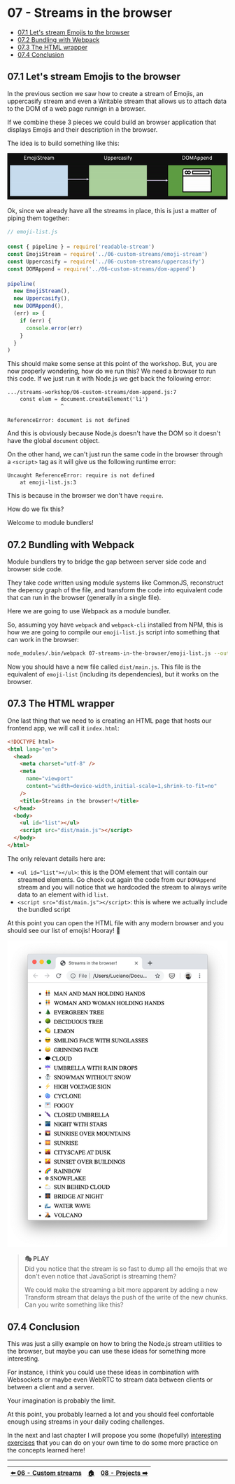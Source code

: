 # 07 - Streams in the browser

- [07.1 Let's stream Emojis to the browser](#071-lets-stream-emojis-to-the-browser)
- [07.2 Bundling with Webpack](#072-bundling-with-webpack)
- [07.3 The HTML wrapper](#073-the-html-wrapper)
- [07.4 Conclusion](#074-conclusion)


## 07.1 Let's stream Emojis to the browser

In the previous section we saw how to create a stream of Emojis, an uppercasify stream and even a Writable stream that allows us to attach data to the DOM of a web page runnign in a browser.

If we combine these 3 pieces we could build an browser application that displays Emojis and their description in the browser.

The idea is to build something like this:

![Flow of data to display emojis in the browser](./images/streams-in-the-browser-flow.gif)

Ok, since we already have all the streams in place, this is just a matter of piping them together:

```javascript
// emoji-list.js

const { pipeline } = require('readable-stream')
const EmojiStream = require('../06-custom-streams/emoji-stream')
const Uppercasify = require('../06-custom-streams/uppercasify')
const DOMAppend = require('../06-custom-streams/dom-append')

pipeline(
  new EmojiStream(),
  new Uppercasify(),
  new DOMAppend(),
  (err) => {
    if (err) {
      console.error(err)
    }
  }
)
```

This should make some sense at this point of the workshop. But, you are now properly wondering, how do we run this? We need a browser to run this code. If we just run it with Node.js we get back the following error:

```plain
.../streams-workshop/06-custom-streams/dom-append.js:7
    const elem = document.createElement('li')
                 ^

ReferenceError: document is not defined
```

And this is obviously because Node.js doesn't have the DOM so it doesn't have the global `document` object.

On the other hand, we can't just run the same code in the browser through a `<script>` tag as it will give us the following runtime error:

```plain
Uncaught ReferenceError: require is not defined
    at emoji-list.js:3
```

This is because in the browser we don't have `require`.

How do we fix this?

Welcome to module bundlers!


## 07.2 Bundling with Webpack

Module bundlers try to bridge the gap between server side code and browser side code.

They take code written using module systems like CommonJS, reconstruct the depency graph of the file, and transform the code into equivalent code that can run in the browser (generally in a single file).

Here we are going to use Webpack as a module bundler.

So, assuming yoy have `webpack` and `webpack-cli` installed from NPM, this is how we are going to compile our `emoji-list.js` script into something that can work in the browser:

```bash
node_modules/.bin/webpack 07-streams-in-the-browser/emoji-list.js --output-path 07-streams-in-the-browser/dist
```

Now you should have a new file called `dist/main.js`. This file is the equivalent of `emoji-list` (including its dependencies), but it works on the browser.


## 07.3 The HTML wrapper


One last thing that we need to is creating an HTML page that hosts our frontend app, we will call it `index.html`:

```html
<!DOCTYPE html>
<html lang="en">
  <head>
    <meta charset="utf-8" />
    <meta
      name="viewport"
      content="width=device-width,initial-scale=1,shrink-to-fit=no"
    />
    <title>Streams in the browser!</title>
  </head>
  <body>
    <ul id="list"></ul>
    <script src="dist/main.js"></script>
  </body>
</html>
```

The only relevant details here are:

 - `<ul id="list"></ul>`: this is the DOM element that will contain our streamed elements. Go check out again the code from our `DOMAppend` stream and you will notice that we hardcoded the stream to always write data to an element with id `list`.
 - `<script src="dist/main.js"></script>`: this is where we actually include the bundled script

At this point you can open the HTML file with any modern browser and you should see our list of emojis! Hooray! 🎉

![List of emojis in the browser](./images/streams-in-the-browser-screenshot.png)

> **🎭 PLAY**  
> Did you notice that the stream is so fast to dump all the emojis that we don't even notice that JavaScript is streaming them?
>
> We could make the streaming a bit more apparent by adding a new Transform stream that delays the push of the write of the new chunks. Can you write something like this?


## 07.4 Conclusion

This was just a silly example on how to bring the Node.js stream utilities to the browser, but maybe you can use these ideas for something more interesting.

For instance, i think you could use these ideas in combination with Websockets or maybe even WebRTC to stream data between clients or between a client and a server.

Your imagination is probably the limit.

At this point, you probably learned a lot and you should feel confortable enough using streams in your daily coding challenges.

In the next and last chapter I will propose you some (hopefully) [interesting exercises](/08-projects/README.md) that you can do on your own time to do some more practice on the concepts learned here!


---

| [⬅️ 06 - Custom streams](/06-custom-streams/README.md) | [🏠](/README.md)| [08 - Projects ➡️](/08-projects/README.md)|
|:--------------|:------:|------------------------------------------------:|
